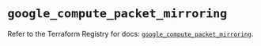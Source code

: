 # `google_compute_packet_mirroring`

Refer to the Terraform Registry for docs: [`google_compute_packet_mirroring`](https://registry.terraform.io/providers/hashicorp/google-beta/6.2.0/docs/resources/google_compute_packet_mirroring).
